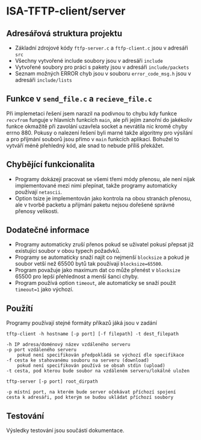 # ISA-TFTP-client/server

## Adresářová struktura projektu

- Základní zdrojové kódy ```ftfp-server.c``` a ```ftfp-client.c``` jsou v adresáři ```src```
- Všechny vytvořené include soubory jsou v adresáři ```include```
- Vytvořené soubory pro práci s pakety jsou v adresáři ```include/packets```
- Seznam možných ERROR chyb jsou v souboru ```error_code_msg.h``` jsou v adresáři ```include/lists```

## Funkce v ```send_file.c``` a ```recieve_file.c```

Při implemetaci řešení jsem narazil na podivnou to chybu kdy funkce ```recvfrom``` funguje v hlavních funkcích ```main```, ale při jejím zanořní do jakékoliv funkce okmažitě při zavolání uzavřela socket a nevrátila nic kromě chyby errno 880. Pokusy o nalezení řešení byli marné takže algoritmy pro výsílání a pro přijmání souborů jsou přímo v ```main``` funkcích aplikací. Bohužel to vytváří méně přehledný kód, ale snad to nebude příliš překážet.

## Chybějící funkcionalita

- Programy dokázejí pracovat se všemi třemi módy přenosu, ale není nijak implementované mezi nimi přepínat, takže programy automaticky používají ```netascii```.
- Option tsize je implementován jako kontrola na obou stranách přenosu, ale v tvorbě packetu a přijmání paketu nejsou dořešené správné přenosy velikosti.

## Dodatečné informace

- Programy automaticky zruší přenos pokud se uživatel pokusí přepsat již existující soubor v obou typech požadvků.
- Programy se automaticky snaží najít co nejmenší ```blocksize``` a pokud je soubor vetší než 65500 bytů tak používají ```blocksize=65500```.
- Program považuje jako maximum dat co může přenést v ```blocksize``` 65500 pro lepší přehlednost a menší šanci chyby.
- Program používá option ```timeout```, ale automaticky se snaží použít ```timeout=1``` jako výchozí.

## Použítí

Programy používají stejné formáty příkazů jáká jsou v zadání

```tftp-client -h hostname [-p port] [-f filepath] -t dest_filepath```

    -h IP adresa/doménový název vzdáleného serveru
    -p port vzdáleného serveru
        pokud není specifikován předpokládá se výchozí dle specifikace
    -f cesta ke stahovanému souboru na serveru (download)
        pokud není specifikován používá se obsah stdin (upload)
    -t cesta, pod kterou bude soubor na vzdáleném serveru/lokálně uložen

```tftp-server [-p port] root_dirpath```

    -p místní port, na kterém bude server očekávat příchozí spojení
    cesta k adresáři, pod kterým se budou ukládat příchozí soubory

## Testování

Výsledky testování jsou součástí dokumentace.